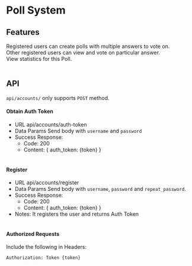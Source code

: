 # Poll System

## Features
Registered users can create polls with multiple answers to vote on.<br>
Other registered users can view and vote on particular answer.<br>
View statistics for this Poll.<br><br>

## API
```api/accounts/``` only supports ```POST``` method.<br>

#### Obtain Auth Token
  * URL
    api/accounts/auth-token
  * Data Params
    Send body with ```username``` and ```password```
  * Success Response:
    * Code: 200
    * Content: { auth_token: {token} }<br><br>

 #### Register
  * URL
    api/accounts/register
  * Data Params
    Send body with ```username```, ```password``` and ```repeat_password```.
  * Success Response:
    * Code: 200
    * Content: { auth_token: {token} }
  * Notes:
    It registers the user and returns Auth Token<br><br>
 
 #### Authorized Requests<br>
 Include the following in Headers:<br>
 ```
 Authorization: Token {token}
 ```

